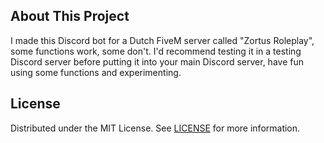 ## About This Project
I made this Discord bot for a Dutch FiveM server called "Zortus Roleplay", some functions work, some don't. I'd recommend testing it in a testing Discord server before putting it into your main Discord server, have fun using some functions and experimenting.
 
## License
Distributed under the MIT License. See [LICENSE](https://github.com/LuvvSumDev/ZortusDiscordBot/blob/main/LICENSE) for more information.
